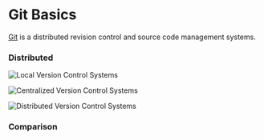 # Git Basics #

[Git](http://en.wikipedia.org/wiki/Git_(software)) is a distributed revision control and source code management systems.

### Distributed ###

![Local Version Control Systems](http://git-scm.com/figures/18333fig0101-tn.png "Local Version Control Systems")

![Centralized Version Control Systems](http://git-scm.com/figures/18333fig0102-tn.png "Centralized Version Control Systems")

![Distributed Version Control Systems](http://git-scm.com/figures/18333fig0103-tn.png "Distributed Version Control Systems")

### Comparison ###